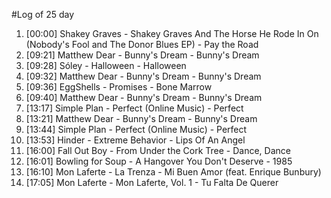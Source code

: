 #Log of 25 day

1. [00:00] Shakey Graves - Shakey Graves And The Horse He Rode In On (Nobody's Fool and The Donor Blues EP) - Pay the Road
1. [09:21] Matthew Dear - Bunny's Dream - Bunny's Dream
1. [09:28] Sóley - Halloween - Halloween
1. [09:32] Matthew Dear - Bunny's Dream - Bunny's Dream
1. [09:36] EggShells - Promises - Bone Marrow
1. [09:40] Matthew Dear - Bunny's Dream - Bunny's Dream
1. [13:17] Simple Plan - Perfect (Online Music) - Perfect
1. [13:21] Matthew Dear - Bunny's Dream - Bunny's Dream
1. [13:44] Simple Plan - Perfect (Online Music) - Perfect
1. [13:53] Hinder - Extreme Behavior - Lips Of An Angel
1. [16:00] Fall Out Boy - From Under the Cork Tree - Dance, Dance
1. [16:01] Bowling for Soup - A Hangover You Don't Deserve - 1985
1. [16:10] Mon Laferte - La Trenza - Mi Buen Amor (feat. Enrique Bunbury)
1. [17:05] Mon Laferte - Mon Laferte, Vol. 1 - Tu Falta De Querer
